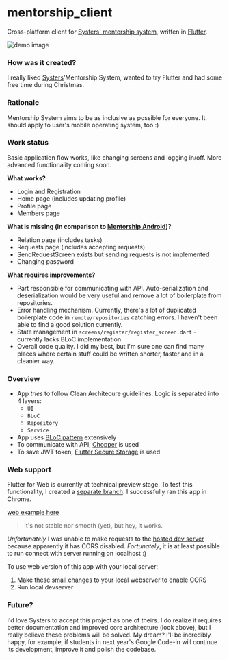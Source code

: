 # mentorship_client

Cross-platform client for [Systers&#x27; mentorship system](https://github.com/systers/mentorship-backend),
written in [Flutter](https://flutter.dev/).

![demo image](https://i.imgur.com/Xbg7Ty3.png)

### How was it created?

I really liked [Systers](https://github.com/systers)'Mentorship System, wanted to try Flutter and had some free time during Christmas.

### Rationale

Mentorship System aims to be as inclusive as possible for everyone. It should apply
to user's mobile operating system, too :)

### Work status

Basic application flow works, like changing screens and logging in/off. More
advanced functionality coming soon.

**What works?**

- Login and Registration
- Home page (includes updating profile)
- Profile page
- Members page

**What is missing (in comparison to [Mentorship Android](https://github.com/systers/mentorship-android))?**

- Relation page (includes tasks)
- Requests page (includes accepting requests)
- SendRequestScreen exists but sending requests is not implemented
- Changing password

**What requires improvements?**

- Part responsible for communicating with API. Auto-serialization and deserialization would
  be very useful and remove a lot of boilerplate from repositories.
- Error handling mechanism. Currently, there's a lot of duplicated boilerplate code in `remote/repositories`
  catching errors. I haven't been able to find a good solution currently.
- State management in `screens/register/register_screen.dart` - currently lacks BLoC implementation
- Overall code quality. I did my best, but I'm sure one can find many places where certain
  stuff could be written shorter, faster and in a cleanier way.

### Overview

- App _tries_ to follow Clean Architecure guidelines. Logic is separated into 4 layers:
  - `UI`
  - `BLoC`
  - `Repository`
  - `Service`
- App uses [BLoC pattern](https://bloclibrary.dev/#/coreconcepts) extensively
- To communicate with API, [Chopper](https://pub.dev/packages/chopper) is used
- To save JWT token, [Flutter Secure Storage](https://pub.dev/packages/flutter_secure_storage) is used

### Web support

Flutter for Web is currently at technical preview stage. To test this functionality, I created
a [separate branch](https://github.com/bartekpacia/mentorship-client/tree/web_preview).
I successfully ran this app in Chrome.

[web example here](https://i.imgur.com/zPaWStL.mp4)

> It's not stable nor smooth (yet), but hey, it works.

_Unfortunately_ I was unable to make requests to the [hosted dev server](http://systers-mentorship-dev.eu-central-1.elasticbeanstalk.com/)
because apparently it has CORS disabled.
_Fortunately_, it is at least possible to run connect with server running on localhost :)

To use web version of this app with your local server:

1. Make [these small changes](https://github.com/bartekpacia/mentorship-client/tree/web_preview) to your local webserver
   to enable CORS
2. Run local devserver

### Future?

I'd love Systers to accept this project as one of theirs. I do realize it requires
better documentation and improved core architecture (look above), but I really believe
these problems will be solved.
My dream? I'll be incredibly happy, for example, if students in next year's Google Code-in will continue its development,
improve it and polish the codebase.
